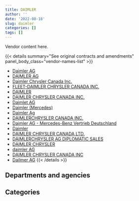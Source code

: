 ```yaml
---
title: DAIMLER
author: ''
date: '2022-08-18'
slug: daimler
categories: []
tags: []
---
```


<script src="/rmarkdown-libs/htmlwidgets/htmlwidgets.js"></script>
<link href="/rmarkdown-libs/datatables-css/datatables-crosstalk.css" rel="stylesheet" />
<script src="/rmarkdown-libs/datatables-binding/datatables.js"></script>
<script src="/rmarkdown-libs/jquery/jquery-3.6.0.min.js"></script>
<link href="/rmarkdown-libs/dt-core-bootstrap/css/dataTables.bootstrap.min.css" rel="stylesheet" />
<link href="/rmarkdown-libs/dt-core-bootstrap/css/dataTables.bootstrap.extra.css" rel="stylesheet" />
<script src="/rmarkdown-libs/dt-core-bootstrap/js/jquery.dataTables.min.js"></script>
<script src="/rmarkdown-libs/dt-core-bootstrap/js/dataTables.bootstrap.min.js"></script>
<link href="/rmarkdown-libs/crosstalk/css/crosstalk.min.css" rel="stylesheet" />
<script src="/rmarkdown-libs/crosstalk/js/crosstalk.min.js"></script>
<script src="/rmarkdown-libs/htmlwidgets/htmlwidgets.js"></script>
<link href="/rmarkdown-libs/datatables-css/datatables-crosstalk.css" rel="stylesheet" />
<script src="/rmarkdown-libs/datatables-binding/datatables.js"></script>
<script src="/rmarkdown-libs/jquery/jquery-3.6.0.min.js"></script>
<link href="/rmarkdown-libs/dt-core-bootstrap/css/dataTables.bootstrap.min.css" rel="stylesheet" />
<link href="/rmarkdown-libs/dt-core-bootstrap/css/dataTables.bootstrap.extra.css" rel="stylesheet" />
<script src="/rmarkdown-libs/dt-core-bootstrap/js/jquery.dataTables.min.js"></script>
<script src="/rmarkdown-libs/dt-core-bootstrap/js/dataTables.bootstrap.min.js"></script>
<link href="/rmarkdown-libs/crosstalk/css/crosstalk.min.css" rel="stylesheet" />
<script src="/rmarkdown-libs/crosstalk/js/crosstalk.min.js"></script>

Vendor content here.

{{< details summary="See original contracts and amendments" panel_body_class="vendor-names-list" >}}
- [Daimler AG](https://search.open.canada.ca/en/ct/?sort=contract_value_f%20desc&page=1&search_text=%22Daimler%20AG%22)
- [DAIMLER AG](https://search.open.canada.ca/en/ct/?sort=contract_value_f%20desc&page=1&search_text=%22DAIMLER%20AG%22)
- [Daimler Chrysler Canada Inc.](https://search.open.canada.ca/en/ct/?sort=contract_value_f%20desc&page=1&search_text=%22Daimler%20Chrysler%20Canada%20Inc.%22)
- [FLEET-DAIMLER CHRYSLER CANADA INC.](https://search.open.canada.ca/en/ct/?sort=contract_value_f%20desc&page=1&search_text=%22FLEET-DAIMLER%20CHRYSLER%20CANADA%20INC.%22)
- [DAIMLER](https://search.open.canada.ca/en/ct/?sort=contract_value_f%20desc&page=1&search_text=%22DAIMLER%22)
- [DAIMLER CHRYSLER CANADA INC.](https://search.open.canada.ca/en/ct/?sort=contract_value_f%20desc&page=1&search_text=%22DAIMLER%20CHRYSLER%20CANADA%20INC.%22)
- [Daimlet AG](https://search.open.canada.ca/en/ct/?sort=contract_value_f%20desc&page=1&search_text=%22Daimlet%20AG%22)
- [Daimler (Mercedes)](https://search.open.canada.ca/en/ct/?sort=contract_value_f%20desc&page=1&search_text=%22Daimler%20%28Mercedes%29%22)
- [Daimler Ag](https://search.open.canada.ca/en/ct/?sort=contract_value_f%20desc&page=1&search_text=%22Daimler%20Ag%22)
- [DAIMLERCHRYSLER CANADA INC.](https://search.open.canada.ca/en/ct/?sort=contract_value_f%20desc&page=1&search_text=%22DAIMLERCHRYSLER%20CANADA%20INC.%22)
- [Daimler AG - Mercedes-Benz Vertrieb Deutschland](https://search.open.canada.ca/en/ct/?sort=contract_value_f%20desc&page=1&search_text=%22Daimler%20AG%20-%20Mercedes-Benz%20Vertrieb%20Deutschland%22)
- [Daimler](https://search.open.canada.ca/en/ct/?sort=contract_value_f%20desc&page=1&search_text=%22Daimler%22)
- [DAIMLER CHRYSLER CANADA LTD.](https://search.open.canada.ca/en/ct/?sort=contract_value_f%20desc&page=1&search_text=%22DAIMLER%20CHRYSLER%20CANADA%20LTD.%22)
- [DAIMLERCHRYSLER AG DIPLOMATIC SALES](https://search.open.canada.ca/en/ct/?sort=contract_value_f%20desc&page=1&search_text=%22DAIMLERCHRYSLER%20AG%20DIPLOMATIC%20SALES%22)
- [DAIMLER CHRYSLER](https://search.open.canada.ca/en/ct/?sort=contract_value_f%20desc&page=1&search_text=%22DAIMLER%20CHRYSLER%22)
- [daimler AG](https://search.open.canada.ca/en/ct/?sort=contract_value_f%20desc&page=1&search_text=%22daimler%20AG%22)
- [DAIMLER CHRYSLER CANADA INC](https://search.open.canada.ca/en/ct/?sort=contract_value_f%20desc&page=1&search_text=%22DAIMLER%20CHRYSLER%20CANADA%20INC%22)
- [Dailmer AG](https://search.open.canada.ca/en/ct/?sort=contract_value_f%20desc&page=1&search_text=%22Dailmer%20AG%22)
{{< /details >}}

## Departments and agencies

<div id="htmlwidget-1" style="width:100%;height:auto;" class="datatables html-widget"></div>
<script type="application/json" data-for="htmlwidget-1">{"x":{"style":"bootstrap","filter":"none","vertical":false,"data":[["<a href=\"/departments/dfo-mpo/\">Fisheries and Oceans Canada<\/a>","<a href=\"/departments/dnd-mdn/\">National Defence<\/a>"],[null,1807421.02],[null,8472177.48],[31635.37,96776.51]],"container":"<table class=\"table table-striped table-hover row-border order-column display\">\n  <thead>\n    <tr>\n      <th>Department<\/th>\n      <th>2017-2018<\/th>\n      <th>2018-2019<\/th>\n      <th>2019-2020<\/th>\n    <\/tr>\n  <\/thead>\n<\/table>","options":{"order":[[3,"desc"]],"pageLength":10,"autoWidth":true,"columnDefs":[{"targets":1,"render":"function(data, type, row, meta) {\n    return type !== 'display' ? data : DTWidget.formatCurrency(data, \"$\", 2, 3, \",\", \".\", true, null);\n  }"},{"targets":2,"render":"function(data, type, row, meta) {\n    return type !== 'display' ? data : DTWidget.formatCurrency(data, \"$\", 2, 3, \",\", \".\", true, null);\n  }"},{"targets":3,"render":"function(data, type, row, meta) {\n    return type !== 'display' ? data : DTWidget.formatCurrency(data, \"$\", 2, 3, \",\", \".\", true, null);\n  }"},{"width":"16%","targets":[1,2,3]},{"className":"dt-right","targets":[1,2,3]}],"orderClasses":false}},"evals":["options.columnDefs.0.render","options.columnDefs.1.render","options.columnDefs.2.render"],"jsHooks":[]}</script>

## Categories

<div id="htmlwidget-2" style="width:100%;height:auto;" class="datatables html-widget"></div>
<script type="application/json" data-for="htmlwidget-2">{"x":{"style":"bootstrap","filter":"none","vertical":false,"data":[["<a href=\"/categories/11_defence/\">Defence<\/a>","<a href=\"/categories/5_transportation_and_logistics/\">Transportation and logistics<\/a>","<a href=\"/categories/6_industrial_products_and_services/\">Industrial products and services<\/a>"],[1807421.02,null,null],[8389873.36,null,82304.12],[96776.51,31635.37,null]],"container":"<table class=\"table table-striped table-hover row-border order-column display\">\n  <thead>\n    <tr>\n      <th>Category<\/th>\n      <th>2017-2018<\/th>\n      <th>2018-2019<\/th>\n      <th>2019-2020<\/th>\n    <\/tr>\n  <\/thead>\n<\/table>","options":{"order":[[3,"desc"]],"dom":"t","pageLength":30,"autoWidth":true,"columnDefs":[{"targets":1,"render":"function(data, type, row, meta) {\n    return type !== 'display' ? data : DTWidget.formatCurrency(data, \"$\", 2, 3, \",\", \".\", true, null);\n  }"},{"targets":2,"render":"function(data, type, row, meta) {\n    return type !== 'display' ? data : DTWidget.formatCurrency(data, \"$\", 2, 3, \",\", \".\", true, null);\n  }"},{"targets":3,"render":"function(data, type, row, meta) {\n    return type !== 'display' ? data : DTWidget.formatCurrency(data, \"$\", 2, 3, \",\", \".\", true, null);\n  }"},{"width":"16%","targets":[1,2,3]},{"className":"dt-right","targets":[1,2,3]}],"orderClasses":false,"lengthMenu":[10,25,30,50,100]}},"evals":["options.columnDefs.0.render","options.columnDefs.1.render","options.columnDefs.2.render"],"jsHooks":[]}</script>
